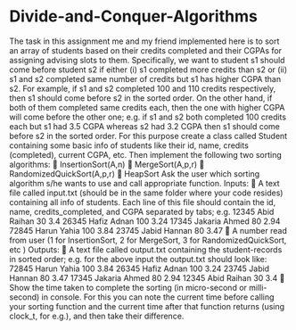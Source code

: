 # Divide-and-Conquer-Algorithms
The task in this assignment me and my friend implemented here is to sort an array of students based on their credits completed and their CGPAs for assigning advising slots to them. Specifically, we want to student s1 should come before student s2 if either (i) s1 completed more credits than s2 or (ii) s1 and s2 completed same number of credits but s1 has higher CGPA than s2. For example, if s1 and s2 completed 100 and 110 credits respectively, then s1 should come before s2 in the sorted order. On the other hand, if both of them completed same credits each, then the one with higher CGPA will come before the other one; e.g. if s1 and s2 both completed 100 credits each but s1 had 3.5 CGPA whereas s2 had 3.2 CGPA then s1 should come before s2 in the sorted order. For this purpose create a class called Student containing some basic info of students like their id, name, credits (completed), current CGPA, etc. Then implement the following two sorting algorithms:  InsertionSort(A,n)  MergeSort(A,p,r)  RandomizedQuickSort(A,p,r)  HeapSort Ask the user which sorting algorithm s/he wants to use and call appropriate function. Inputs:  A text file called input.txt (should be in the same folder where your code resides) containing all info of students. Each line of this file should contain the id, name, credits_completed, and CGPA separated by tabs; e.g. 12345 Abid Raihan 30 3.4 26345 Hafiz Adnan 100 3.24 17345 Jakaria Ahmed 80 2.94 72845 Harun Yahia 100 3.84 23745 Jabid Hannan 80 3.47  A number read from user (1 for InsertionSort, 2 for MergeSort, 3 for RandomizedQuickSort, etc ) Outputs:  A text file called output.txt containing the student-records in sorted order; e.g. for the above input the output.txt should look like: 72845 Harun Yahia 100 3.84 26345 Hafiz Adnan 100 3.24 23745 Jabid Hannan 80 3.47 17345 Jakaria Ahmed 80 2.94 12345 Abid Raihan 30 3.4  Show the time taken to complete the sorting (in micro-second or milli-second) in console. For this you can note the current time before calling your sorting function and the current time after that function returns (using clock_t, for e.g.), and then take their difference.
